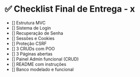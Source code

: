 # ✅ Checklist Final de Entrega - x

- [] Estrutura MVC  
- [] Sistema de Login  
- [] Recuperação de Senha  
- [] Sessões e Cookies  
- [] Proteção CSRF  
- [] 3 CRUDs com POO  
- [] 3 Páginas abertas  
- [] Painel Admin funcional (CRUD)  
- [] README com instruções  
- [] Banco modelado e funcional  
